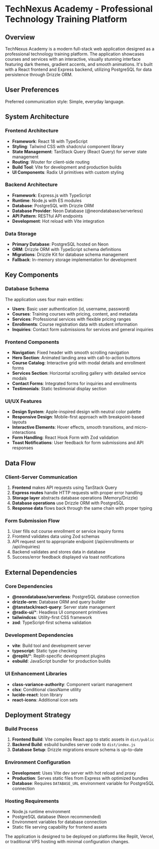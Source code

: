 # TechNexus Academy - Professional Technology Training Platform

## Overview

TechNexus Academy is a modern full-stack web application designed as a professional technology training platform. The application showcases courses and services with an interactive, visually stunning interface featuring dark themes, gradient accents, and smooth animations. It's built with a React frontend and Express backend, utilizing PostgreSQL for data persistence through Drizzle ORM.

## User Preferences

Preferred communication style: Simple, everyday language.

## System Architecture

### Frontend Architecture
- **Framework**: React 18 with TypeScript
- **Styling**: Tailwind CSS with shadcn/ui component library
- **State Management**: TanStack Query (React Query) for server state management
- **Routing**: Wouter for client-side routing
- **Build Tool**: Vite for development and production builds
- **UI Components**: Radix UI primitives with custom styling

### Backend Architecture
- **Framework**: Express.js with TypeScript
- **Runtime**: Node.js with ES modules
- **Database**: PostgreSQL with Drizzle ORM
- **Database Provider**: Neon Database (@neondatabase/serverless)
- **API Pattern**: RESTful API endpoints
- **Development**: Hot reload with Vite integration

### Data Storage
- **Primary Database**: PostgreSQL hosted on Neon
- **ORM**: Drizzle ORM with TypeScript schema definitions
- **Migrations**: Drizzle Kit for database schema management
- **Fallback**: In-memory storage implementation for development

## Key Components

### Database Schema
The application uses four main entities:
- **Users**: Basic user authentication (id, username, password)
- **Courses**: Training courses with pricing, content, and metadata
- **Services**: Professional services with flexible pricing ranges
- **Enrollments**: Course registration data with student information
- **Inquiries**: Contact form submissions for services and general inquiries

### Frontend Components
- **Navigation**: Fixed header with smooth scrolling navigation
- **Hero Section**: Animated landing area with call-to-action buttons
- **Course Catalog**: Interactive grid with modal details and enrollment forms
- **Services Section**: Horizontal scrolling gallery with detailed service modals
- **Contact Forms**: Integrated forms for inquiries and enrollments
- **Testimonials**: Static testimonial display section

### UI/UX Features
- **Design System**: Apple-inspired design with neutral color palette
- **Responsive Design**: Mobile-first approach with breakpoint-based layouts
- **Interactive Elements**: Hover effects, smooth transitions, and micro-interactions
- **Form Handling**: React Hook Form with Zod validation
- **Toast Notifications**: User feedback for form submissions and API responses

## Data Flow

### Client-Server Communication
1. **Frontend** makes API requests using TanStack Query
2. **Express routes** handle HTTP requests with proper error handling
3. **Storage layer** abstracts database operations (Memory/Drizzle)
4. **Database operations** use Drizzle ORM with PostgreSQL
5. **Response data** flows back through the same chain with proper typing

### Form Submission Flow
1. User fills out course enrollment or service inquiry forms
2. Frontend validates data using Zod schemas
3. API request sent to appropriate endpoint (/api/enrollments or /api/inquiries)
4. Backend validates and stores data in database
5. Success/error feedback displayed via toast notifications

## External Dependencies

### Core Dependencies
- **@neondatabase/serverless**: PostgreSQL database connection
- **drizzle-orm**: Database ORM and query builder
- **@tanstack/react-query**: Server state management
- **@radix-ui/***: Headless UI component primitives
- **tailwindcss**: Utility-first CSS framework
- **zod**: TypeScript-first schema validation

### Development Dependencies
- **vite**: Build tool and development server
- **typescript**: Static type checking
- **@replit/***: Replit-specific development plugins
- **esbuild**: JavaScript bundler for production builds

### UI Enhancement Libraries
- **class-variance-authority**: Component variant management
- **clsx**: Conditional className utility
- **lucide-react**: Icon library
- **react-icons**: Additional icon sets

## Deployment Strategy

### Build Process
1. **Frontend Build**: Vite compiles React app to static assets in `dist/public`
2. **Backend Build**: esbuild bundles server code to `dist/index.js`
3. **Database Setup**: Drizzle migrations ensure schema is up-to-date

### Environment Configuration
- **Development**: Uses Vite dev server with hot reload and proxy
- **Production**: Serves static files from Express with optimized bundles
- **Database**: Requires `DATABASE_URL` environment variable for PostgreSQL connection

### Hosting Requirements
- Node.js runtime environment
- PostgreSQL database (Neon recommended)
- Environment variables for database connection
- Static file serving capability for frontend assets

The application is designed to be deployed on platforms like Replit, Vercel, or traditional VPS hosting with minimal configuration changes.